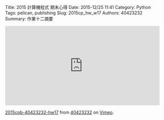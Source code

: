 Title: 2015 計算機程式 期末心得
Date: 2015-12/25 11:41
Category: Python
Tags: pelican, publishing
Slug: 2015cp_hw_w17
Authors: 40423232
Summary: 作業十二摘要
<iframe src="https://player.vimeo.com/video/151136933" width="500" height="256" frameborder="0" webkitallowfullscreen mozallowfullscreen allowfullscreen></iframe> <p><a href="https://vimeo.com/151136933">2015cpb-40423232-hw17</a> from <a href="https://vimeo.com/user45523667">40423232</a> on <a href="https://vimeo.com">Vimeo</a>.</p>